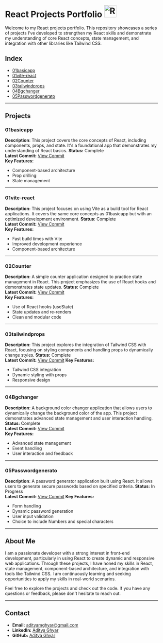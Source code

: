 # React Projects Portfolio <img src="https://upload.wikimedia.org/wikipedia/commons/a/a7/React-icon.svg" alt="React Logo" width="40" height="40">

Welcome to my React projects portfolio. This repository showcases a series of projects I've developed to strengthen my React skills and demonstrate my understanding of core React concepts, state management, and integration with other libraries like Tailwind CSS.

## Index
- [01basicapp](#01basicapp)
- [01vite-react](#01vite-react)
- [02Counter](#02Counter)
- [03tailwindprops](#03tailwindprops)
- [04Bgchanger](#04Bgchanger)
- [05Passwordgenerato](#05Passwordgenerato)

---

## Projects

### 01basicapp <a name="01basicapp"></a>
**Description:** This project covers the core concepts of React, including components, props, and state. It's a foundational app that demonstrates my understanding of React basics.
**Status:** Complete  
**Latest Commit:** [View Commit](https://github.com/mgaditya-er/ChaiWithReact/commit/f3c6c610074de8f41ef18c90c6bfbe24670034a8)  
**Key Features:**
- Component-based architecture
- Prop drilling
- State management

---

### 01vite-react <a name="01vite-react"></a>
**Description:** This project focuses on using Vite as a build tool for React applications. It covers the same core concepts as 01basicapp but with an optimized development environment.
**Status:** Complete  
**Latest Commit:** [View Commit](https://github.com/mgaditya-er/ChaiWithReact/commit/f3c6c610074de8f41ef18c90c6bfbe24670034a8)  
**Key Features:**
- Fast build times with Vite
- Improved development experience
- Component-based architecture

---

### 02Counter <a name="02Counter"></a>
**Description:** A simple counter application designed to practice state management in React. This project emphasizes the use of React hooks and demonstrates state updates.
**Status:** Complete  
**Latest Commit:** [View Commit](https://github.com/mgaditya-er/ChaiWithReact/commit/f3c6c610074de8f41ef18c90c6bfbe24670034a8)  
**Key Features:**
- Use of React hooks (useState)
- State updates and re-renders
- Clean and modular code

---

### 03tailwindprops <a name="03tailwindprops"></a>
**Description:** This project explores the integration of Tailwind CSS with React, focusing on styling components and handling props to dynamically change styles.
**Status:** Complete  
**Latest Commit:** [View Commit](https://github.com/mgaditya-er/ChaiWithReact/commit/f3c6c610074de8f41ef18c90c6bfbe24670034a8) 
**Key Features:**
- Tailwind CSS integration
- Dynamic styling with props
- Responsive design

---

### 04Bgchanger <a name="04Bgchanger"></a>
**Description:** A background color changer application that allows users to dynamically change the background color of the app. This project demonstrates advanced state management and user interaction handling.
**Status:** Complete  
**Latest Commit:** [View Commit](https://github.com/mgaditya-er/ChaiWithReact/commit/c98adfcdb71bb21a05706922a04876ed7dc12b91)  
**Key Features:**
- Advanced state management
- Event handling
- User interaction and feedback

---

### 05Passwordgenerato <a name="05Passwordgenerato"></a>
**Description:** A password generator application built using React. It allows users to generate secure passwords based on specified criteria.
**Status:** In Progress  
**Latest Commit:** [View Commit](https://github.com/mgaditya-er/ChaiWithReact/commit/1a1fce73eeca0723424605c72b4509f3a28fe811) 
**Key Features:**
- Form handling
- Dynamic password generation
- User input validation
- Choice to include Numbers and special characters

---

## About Me <a name="about-me"></a>

I am a passionate developer with a strong interest in front-end development, particularly in using React to create dynamic and responsive web applications. Through these projects, I have honed my skills in React, state management, component-based architecture, and integration with tools like Tailwind CSS. I am continuously learning and seeking opportunities to apply my skills in real-world scenarios.

Feel free to explore the projects and check out the code. If you have any questions or feedback, please don't hesitate to reach out.

---

## Contact <a name="contact"></a>

- **Email:** adityamghyar@gmail.com
- **LinkedIn:** [Aditya Ghyar](https://www.linkedin.com/in/aditya-ghyar/)
- **GitHub:** [Aditya Ghyar](https://github.com/mgaditya-er)
